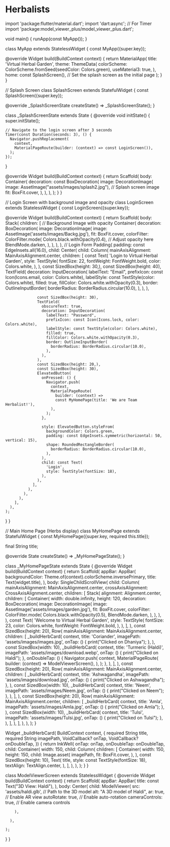 # Herbalists
import 'package:flutter/material.dart';
import 'dart:async'; // For Timer
import 'package:model_viewer_plus/model_viewer_plus.dart';

void main() {
  runApp(const MyApp());
}

class MyApp extends StatelessWidget {
  const MyApp({super.key});

  @override
  Widget build(BuildContext context) {
    return MaterialApp(
      title: 'Virtual Herbal Garden',
      theme: ThemeData(
        colorScheme: ColorScheme.fromSeed(seedColor: Colors.green),
        useMaterial3: true,
      ),
      home: const SplashScreen(), // Set the splash screen as the initial page
    );
  }
}

// Splash Screen
class SplashScreen extends StatefulWidget {
  const SplashScreen({super.key});

  @override
  _SplashScreenState createState() => _SplashScreenState();
}

class _SplashScreenState extends State<SplashScreen> {
  @override
  void initState() {
    super.initState();

    // Navigate to the login screen after 3 seconds
    Timer(const Duration(seconds: 3), () {
      Navigator.pushReplacement(
        context,
        MaterialPageRoute(builder: (context) => const LoginScreen()),
      );
    });
  }

  @override
  Widget build(BuildContext context) {
    return Scaffold(
      body: Container(
        decoration: const BoxDecoration(
          image: DecorationImage(
            image: AssetImage("assets/images/splash2.jpg"), // Splash screen image
            fit: BoxFit.cover,
          ),
        ),
      ),
    );
  }
}

// Login Screen with background image and opacity
class LoginScreen extends StatelessWidget {
  const LoginScreen({super.key});

  @override
  Widget build(BuildContext context) {
    return Scaffold(
      body: Stack(
        children: [
          // Background Image with opacity
          Container(
            decoration: BoxDecoration(
              image: DecorationImage(
                image: AssetImage('assets/images/Backg.jpg'),
                fit: BoxFit.cover,
                colorFilter: ColorFilter.mode(
                  Colors.black.withOpacity(0.4), // Adjust opacity here
                  BlendMode.darken,
                ),
              ),
            ),
          ),
          // Login Form
          Padding(
            padding: const EdgeInsets.all(16.0),
            child: Center(
              child: Column(
                mainAxisAlignment: MainAxisAlignment.center,
                children: [
                  const Text(
                    'Login to Virtual Herbal Garden',
                    style: TextStyle(
                      fontSize: 22,
                      fontWeight: FontWeight.bold,
                      color: Colors.white,
                    ),
                  ),
                  const SizedBox(height: 30,),
                  const SizedBox(height: 40),
                  TextField(
                    decoration: InputDecoration(
                      labelText: "Email",
                      prefixIcon: const Icon(Icons.email, color: Colors.white),
                      labelStyle: const TextStyle(color: Colors.white),
                      filled: true,
                      fillColor: Colors.white.withOpacity(0.3),
                      border: OutlineInputBorder(
                        borderRadius: BorderRadius.circular(10.0),
                      ),
                    ),
                  ),

                  const SizedBox(height: 30),
                  TextField(
                    obscureText: true,
                    decoration: InputDecoration(
                      labelText: "Password",
                      prefixIcon: const Icon(Icons.lock, color: Colors.white),
                      labelStyle: const TextStyle(color: Colors.white),
                      filled: true,
                      fillColor: Colors.white.withOpacity(0.3),
                      border: OutlineInputBorder(
                        borderRadius: BorderRadius.circular(10.0),
                      ),
                    ),
                  ),
                  const SizedBox(height: 20,),
                  const SizedBox(height: 30),
                  ElevatedButton(
                    onPressed: () {
                      Navigator.push(
                        context,
                        MaterialPageRoute(
                          builder: (context) =>
                          const MyHomePage(title: 'We are Team Herbalist!'),
                        ),
                      );
                    },

                    style: ElevatedButton.styleFrom(
                      backgroundColor: Colors.green,
                      padding: const EdgeInsets.symmetric(horizontal: 50, vertical: 15),
                      shape: RoundedRectangleBorder(
                        borderRadius: BorderRadius.circular(10.0),
                      ),
                    ),
                    child: const Text(
                      'Login',
                      style: TextStyle(fontSize: 18),
                    ),
                  ),
                ],
              ),
            ),
          ),
        ],
      ),
    );
  }
}

// Main Home Page (Herbs display)
class MyHomePage extends StatefulWidget {
  const MyHomePage({super.key, required this.title});

  final String title;

  @override
  State<MyHomePage> createState() => _MyHomePageState();
}

class _MyHomePageState extends State<MyHomePage> {
  @override
  Widget build(BuildContext context) {
    return Scaffold(
      appBar: AppBar(
        backgroundColor: Theme.of(context).colorScheme.inversePrimary,
        title: Text(widget.title),
      ),
      body: SingleChildScrollView(
        child: Column(
          mainAxisAlignment: MainAxisAlignment.center,
          crossAxisAlignment: CrossAxisAlignment.center,
          children: [
            Stack(
              alignment: Alignment.center,
              children: [
                Container(
                  width: double.infinity,
                  height: 120,
                  decoration: BoxDecoration(
                    image: DecorationImage(
                      image: AssetImage('assets/images/garden.jpg'),
                      fit: BoxFit.cover,
                      colorFilter: ColorFilter.mode(
                        Colors.black.withOpacity(0.5),
                        BlendMode.darken,
                      ),
                    ),
                  ),
                ),
                const Text(
                  'Welcome to Virtual Herbal Garden',
                  style: TextStyle(
                    fontSize: 23,
                    color: Colors.white,
                    fontWeight: FontWeight.bold,
                  ),
                ),
              ],
            ),
            const SizedBox(height: 20),
            Row(
              mainAxisAlignment: MainAxisAlignment.center,
              children: [
                _buildHerbCard(
                  context,
                  title: 'Coriander',
                  imagePath: 'assets/images/images.jpg',
                  onTap: () {
                    print("Clicked on Dhaniya");
                  },
                ),
                const SizedBox(width: 10),
                _buildHerbCard(
                  context,
                  title: 'Turmeric (Haldi)',
                  imagePath: 'assets/images/download.webp',
                  onTap: () {
                    print("Clicked on Haldi");
                  },
                  onDoubleTap: () {
                    Navigator.push(
                      context,
                      MaterialPageRoute(
                        builder: (context) => ModelViewerScreen(),
                      ),
                    );
                  },
                ),
              ],
            ),
            const SizedBox(height: 20),
            Row(
              mainAxisAlignment: MainAxisAlignment.center,
              children: [
                _buildHerbCard(
                  context,
                  title: 'Ashwagandha',
                  imagePath: 'assets/images/download.jpg',
                  onTap: () {
                    print("Clicked on Ashwagandha");
                  },
                ),
                const SizedBox(width: 10),
                _buildHerbCard(
                  context,
                  title: 'Neem',
                  imagePath: 'assets/images/Neem.jpg',
                  onTap: () {
                    print("Clicked on Neem");
                  },
                ),
              ],
            ),
            const SizedBox(height: 20),
            Row(
              mainAxisAlignment: MainAxisAlignment.center,
              children: [
                _buildHerbCard(
                  context,
                  title: 'Amla',
                  imagePath: 'assets/images/Amla.jpg',
                  onTap: () {
                    print("Clicked on Amla");
                  },
                ),
                const SizedBox(width: 10),
                _buildHerbCard(
                  context,
                  title: 'Tulsi',
                  imagePath: 'assets/images/Tulsi.jpg',
                  onTap: () {
                    print("Clicked on Tulsi");
                  },
                ),
              ],
            ),
          ],
        ),
      ),
    );
  }

  Widget _buildHerbCard(
      BuildContext context, {
        required String title,
        required String imagePath,
        VoidCallback? onTap,
        VoidCallback? onDoubleTap,
      }) {
    return InkWell(
      onTap: onTap,
      onDoubleTap: onDoubleTap,
      child: Container(
        width: 150,
        child: Column(
          children: [
            Container(
              width: 150,
              height: 150,
              child: Image.asset(
                imagePath,
                fit: BoxFit.cover,
              ),
            ),
            const SizedBox(height: 10),
            Text(
              title,
              style: const TextStyle(fontSize: 18),
              textAlign: TextAlign.center,
            ),
          ],
        ),
      ),
    );
  }
}

class ModelViewerScreen extends StatelessWidget {
  @override
  Widget build(BuildContext context) {
    return Scaffold(
      appBar: AppBar(
        title: const Text("3D View: Haldi"),
      ),
      body: Center(
        child: ModelViewer(
          src: 'assets/haldi.glb', // Path to the 3D model
          alt: "A 3D model of Haldi",
          ar: true, // Enable AR view
          autoRotate: true, // Enable auto-rotation
          cameraControls: true, // Enable camera controls

        ),

      ),

    );

  }
}


